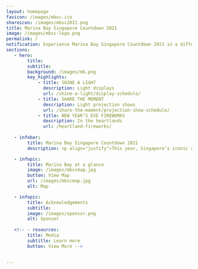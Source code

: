 ```yaml
---
layout: homepage
favicon: /images/mbsc.ico
shareicon: /images/mbsc2021.png
title: Marina Bay Singapore Countdown 2021
image: /images/mbsc-logo.png
permalink: /
notification: Experience Marina Bay Singapore Countdown 2021 in a different light!
sections:
   - hero:
        title: 
        subtitle: 
        background: /images/mb.png
        key_highlights:
            - title: SHINE A LIGHT 
              description: Light displays
              url: /shine-a-light/display-schedule/
            - title: SHARE THE MOMENT
              description: Light projection shows
              url: /share-the-moment/projection-show-schedule/
            - title: NEW YEAR’S EVE FIREWORKS
              description: In the heartlands
              url: /heartland-fireworks/
                        
   - infobar:
        title: Marina Bay Singapore Countdown 2021 
        description: <p align="justify">This year, Singapore’s iconic countdown event, Marina Bay Singapore Countdown (MBSC) 2021, takes on a different format to bring people from all walks of life together to reflect on 2020 and to celebrate our hopes and aspirations for the coming year.</p>

   - infopic:
        title: Marina Bay at a glance
        image: /images/mbscmap.jpg
        button: View Map
        url: /images/mbscmap.jpg
        alt: Map

   - infopic:
        title: Acknowledgements
        subtitle:
        image: /images/sponsor.png
        alt: Sponsor  
      
   <!-- - resources:
        title: Media
        subtitle: Learn more
        button: View More -->
        
        
---
```

